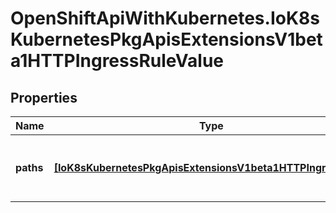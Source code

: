 # OpenShiftApiWithKubernetes.IoK8sKubernetesPkgApisExtensionsV1beta1HTTPIngressRuleValue

## Properties
Name | Type | Description | Notes
------------ | ------------- | ------------- | -------------
**paths** | [**[IoK8sKubernetesPkgApisExtensionsV1beta1HTTPIngressPath]**](IoK8sKubernetesPkgApisExtensionsV1beta1HTTPIngressPath.md) | A collection of paths that map requests to backends. | 


